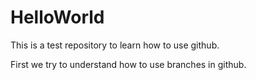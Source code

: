 # HelloWorld
This is a test repository to learn how to use github.

First we try to understand how to use branches in github.
